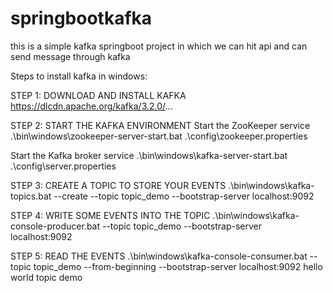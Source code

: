 # springbootkafka
this is a simple kafka springboot project in which we can hit api and can send message through kafka

Steps to install kafka in windows:


STEP 1: DOWNLOAD AND INSTALL KAFKA
https://dlcdn.apache.org/kafka/3.2.0/...

STEP 2: START THE KAFKA ENVIRONMENT
Start the ZooKeeper service
.\bin\windows\zookeeper-server-start.bat .\config\zookeeper.properties

 Start the Kafka broker service
.\bin\windows\kafka-server-start.bat .\config\server.properties

STEP 3: CREATE A TOPIC TO STORE YOUR EVENTS
.\bin\windows\kafka-topics.bat --create --topic topic_demo --bootstrap-server localhost:9092

STEP 4: WRITE SOME EVENTS INTO THE TOPIC
.\bin\windows\kafka-console-producer.bat --topic topic_demo --bootstrap-server localhost:9092

STEP 5:  READ THE EVENTS
.\bin\windows\kafka-console-consumer.bat --topic topic_demo --from-beginning --bootstrap-server localhost:9092
hello world
topic demo
